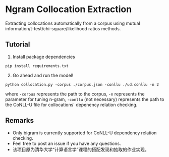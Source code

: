 # Ngram Collocation Extraction
Extracting collocations automatically from a corpus using mutual information/t-test/chi-square/likelihood ratios methods.

## Tutorial
1. Install package dependencies
```
pip install requirements.txt
```

2. Go ahead and run the model!
```
python collocation.py -corpus ./corpus.json -conllu ./ud.conllu -n 2 
```
where `-corpus` represents the path to the corpus, `-n` represents the parameter for tuning n-gram, `-conllu` (not necessary) represents the path to the CoNLL-U file for collocations' depenency relation checking.

## Remarks
- Only bigram is currently supported for CoNLL-U dependency relation checking.
- Feel free to post an issue if you have any questions.
- 该项目原为清华大学“计算语言学”课程的搭配发现和抽取的作业实现。

